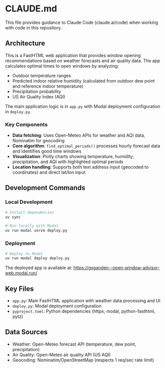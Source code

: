 # CLAUDE.md

This file provides guidance to Claude Code (claude.ai/code) when working with code in this repository.

## Architecture

This is a FastHTML web application that provides window opening recommendations based on weather forecasts and air quality data. The app calculates optimal times to open windows by analyzing:

- Outdoor temperature ranges
- Predicted indoor relative humidity (calculated from outdoor dew point and reference indoor temperature)
- Precipitation probability 
- US Air Quality Index (AQI)

The main application logic is in `app.py` with Modal deployment configuration in `deploy.py`.

### Key Components

- **Data fetching**: Uses Open-Meteo APIs for weather and AQI data, Nominatim for geocoding
- **Core algorithm**: `find_optimal_periods()` processes hourly forecast data and identifies good time windows
- **Visualization**: Plotly charts showing temperature, humidity, precipitation, and AQI with highlighted optimal periods
- **Location handling**: Supports both text address input (geocoded to coordinates) and direct lat/lon input

## Development Commands

### Local Development
```bash
# Install dependencies
uv sync

# Run locally with Modal
uv run modal serve deploy.py
```

### Deployment
```bash
# Deploy to Modal
uv run modal deploy deploy.py
```

The deployed app is available at: https://gsganden--open-window-advisor-web.modal.run/

## Key Files

- `app.py`: Main FastHTML application with weather data processing and UI
- `deploy.py`: Modal deployment configuration
- `pyproject.toml`: Python dependencies (httpx, modal, python-fasthtml, pytz)

## Data Sources

- Weather: Open-Meteo forecast API (temperature, dew point, precipitation)
- Air Quality: Open-Meteo air quality API (US AQI)
- Geocoding: Nominatim/OpenStreetMap (respects 1 req/sec rate limit)